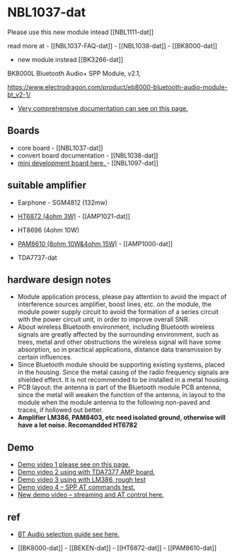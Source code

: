 
# NBL1037-dat 

Please use this new module intead [[NBL1111-dat]]

read more at - [[NBL1037-FAQ-dat]] - [[NBL1038-dat]] - [[BK8000-dat]]

- new module instead [[BK3266-dat]]


BK8000L Bluetooth Audio+ SPP Module, v2.1,

https://www.electrodragon.com/product/eb8000-bluetooth-audio-module-bt_v2-1/


- [Very comprehensive documentation can see on this page.](https://www.electrodragon.com/w/EB8000_Audio_Bluetooth_Module#Basic_Application_Circuit)



## Boards 

- core board - [[NBL1037-dat]]
- convert board documentation - [[NBL1038-dat]]
- [mini development board here. ](https://www.electrodragon.com/product/bk8000d-bt-bluetooth-spp-audio-hpf-player/) - [[NBL1097-dat]]




## suitable amplifier 


* Earphone - SGM4812 (132mw)
* [HT6872 (4ohm 3W)](https://w2.electrodragon.com/gollum/search?q=HT6872) - [[AMP1021-dat]]
* HT8696 (4ohm 10W)
* [PAM8610 (8ohm 10W&4ohm 15W)](https://www.electrodragon.com/product/210w-dual-channel-hifi-mini-audio-amplifier-pam8610/) - [[AMP1000-dat]]

* TDA7737-dat 

## hardware design notes 

- Module application process, please pay attention to avoid the impact of interference sources amplifier, boost lines, etc. on the module, the module power supply circuit to avoid the formation of a series circuit with the power circuit unit, in order to improve overall SNR.
- About wireless Bluetooth environment, including Bluetooth wireless signals are greatly affected by the surrounding environment, such as trees, metal and other obstructions the wireless signal will have some absorption, so in practical applications, distance data transmission by certain influences.
- Since Bluetooth module should be supporting existing systems, placed in the housing. Since the metal casing of the radio frequency signals are shielded effect. It is not recommended to be installed in a metal housing.
- PCB layout: the antenna is part of the Bluetooth module PCB antenna, since the metal will weaken the function of the antenna, in layout to the module when the module antenna to the following non-paved and traces, if hollowed out better.
- **Amplifier LM386, PAM8403, etc need isolated ground, otherwise will have a lot noise. Recomandded HT6782**



## Demo 

- [Demo video 1 please see on this page.](https://www.youtube.com/watch?v=OmE9uVmMsgA)
- [Demo video 2 using with TDA7377 AMP board.](https://www.youtube.com/watch?v=UrPl5gYwG1w)
- [Demo video 3 using with LM386, rough test](https://www.youtube.com/watch?v=izWYJiukZbo)
- [Demo video 4 – SPP AT commands test.](https://www.youtube.com/watch?v=m3IJFxKQyt0)
- [New demo video – streaming and AT control here.](https://www.youtube.com/watch?v=z4KTndMXxmM)


## ref 

- [BT Audio selection guide see here.](https://www.electrodragon.com/w/Category:BT_Audio)


- [[BK8000-dat]] - [[BEKEN-dat]] - [[HT6872-dat]] - [[PAM8610-dat]]